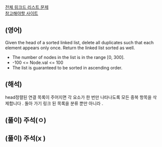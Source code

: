 <a href="https://leetcode.com/tag/linked-list/">전체 링크드 리스트 문제 </a>  
<a href="https://leetcode.com/problems/remove-duplicates-from-sorted-list/description/">참고해야할 사이트</a>   

## (영어)
Given the head of a sorted linked list, delete all duplicates such that each element appears only once. Return the linked list sorted as well.
- The number of nodes in the list is in the range [0, 300].
- -100 <= Node.val <= 100
- The list is guaranteed to be sorted in ascending order.

## (해석)
head정렬된 연결 목록이 주어지면 각 요소가 한 번만 나타나도록 모든 중복 항목을 삭제합니다 . 돌아 가기 링크 된 목록을 분류 뿐만 아니라 .

## (풀이) 주석(ㅇ)


## (풀이) 주석(x )
